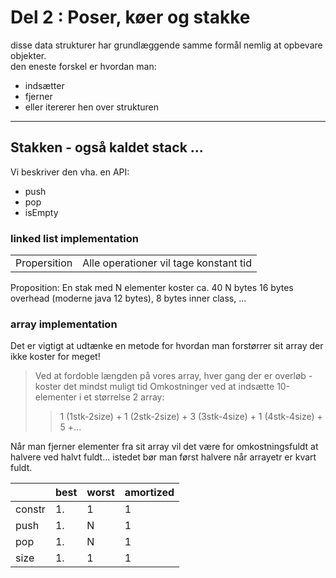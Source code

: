 # Del 2 : Poser, køer og stakke

 disse data strukturer har grundlæggende samme formål nemlig at opbevare objekter.  
 den eneste forskel er hvordan man:
 - indsætter
 - fjerner
 - eller itererer hen over strukturen

-------------------------------------

## Stakken - også kaldet stack ...

Vi beskriver den vha. en API:

- push
- pop
- isEmpty

### linked list implementation
|  |                                        |
| -------------|----------------------------------------|
| Propersition | Alle operationer vil tage konstant tid |

Proposition: En stak med N elementer koster ca. 40 N bytes 
16 bytes overhead (moderne java 12 bytes), 8 bytes inner class, ... 

### array implementation

Det er vigtigt at udtænke en metode for hvordan man forstørrer sit array
der ikke koster for meget!

>Ved at fordoble længden på vores array, hver gang der er overløb - koster det mindst muligt tid
>Omkostninger ved at indsætte 10-elementer i et størrelse 2 array:
>> 1 (1stk-2size) + 1 (2stk-2size) + 3 (3stk-4size) + 1 (4stk-4size) + 5 +...

Når man fjerner elementer fra sit array vil det være for omkostningsfuldt at halvere ved halvt fuldt... 
istedet bør man først halvere når arrayetr er kvart fuldt.   

|      | best  |worst |amortized |
| ---- | ----- |------|----------|
|constr| 1.    |1     |1         |
|push  | 1.    |N     |1         |
|pop   | 1.    |N     |1         |
|size  | 1.    |1     |1         |






